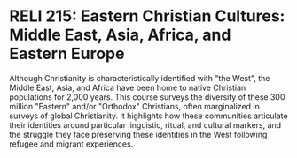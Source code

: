 # RELI 215: Eastern Christian Cultures: Middle East, Asia, Africa, and Eastern Europe

Although Christianity is characteristically identified with "the West", the Middle East, Asia, and Africa have been home to native Christian populations for 2,000 years. This course surveys the diversity of these 300 million "Eastern" and/or "Orthodox" Christians, often marginalized in surveys of global Christianity. It highlights how these communities articulate their identities around particular linguistic, ritual, and cultural markers, and the struggle they face preserving these identities in the West following refugee and migrant experiences.